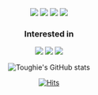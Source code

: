 <div align="center"> 
<img src="https://img.shields.io/badge/swift-F05138?style=for-the-badge&logo=swift&logoColor=white"/>
<img src="https://img.shields.io/badge/python-147EFB?style=for-the-badge&logo=python&logoColor=white"/>
<img src="https://img.shields.io/badge/Java-007396?style=for-the-badge&logo=OpenJDK&logoColor=white"/>
<img src="https://img.shields.io/badge/oracle-DE2525?style=for-the-badge&logo=oracle&logoColor=white"/>

### Interested in
<img src="https://img.shields.io/badge/React_Native-20232A?style=for-the-badge&logo=react&logoColor=61DAFB"/>
<img src="https://img.shields.io/badge/Kotlin-0095D5?style=for-the-badge&logo=react&logoColor=white"/>
<img src="https://img.shields.io/badge/C-659AD2?style=for-the-badge&logo=C&logoColor=white"/>  

![Toughie's GitHub stats](https://github-readme-stats.vercel.app/api?username=Toughie17&show_icons=true&theme=react) 
 
[![Hits](https://hits.seeyoufarm.com/api/count/incr/badge.svg?url=https%3A%2F%2Fgithub.com%2FToughie17&count_bg=%2377A1E2&title_bg=%23555555&icon=&icon_color=%23BBFCFA&title=hits&edge_flat=false)](https://hits.seeyoufarm.com)
</div>
